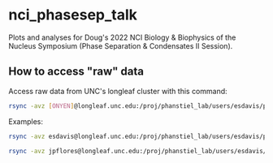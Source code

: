 # nci_phasesep_talk

Plots and analyses for Doug's 2022 NCI Biology & Biophysics of the Nucleus Symposium (Phase Separation & Condensates II Session).

## How to access "raw" data

Access raw data from UNC's longleaf cluster with this command:

``` bash
rsync -avz [ONYEN]@longleaf.unc.edu:/proj/phanstiel_lab/users/esdavis/project/MISC/rawdata_nci_phasesep_talk/data/raw/ data/raw/
```

Examples:

``` bash
rsync -avz esdavis@longleaf.unc.edu:/proj/phanstiel_lab/users/esdavis/project/MISC/rawdata_nci_phasesep_talk/data/raw/ data/raw/
```

``` bash
rsync -avz jpflores@longleaf.unc.edu:/proj/phanstiel_lab/users/esdavis/project/MISC/rawdata_nci_phasesep_talk/data/raw/ data/raw/
```
